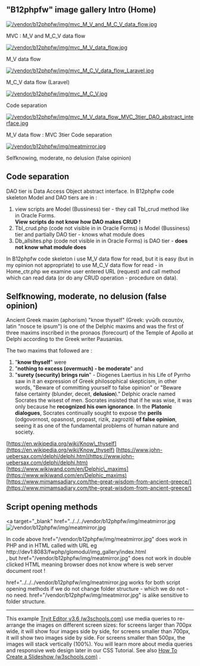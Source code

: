 "B12phpfw" image gallery Intro (Home)
-------------------------------------

[![/vendor/b12phpfw/img/mvc_M_V_and_M_C_V_data_flow.jpg](../../../vendor/b12phpfw/img/mvc_M_V_and_M_C_V_data_flow.jpg)](../../../vendor/b12phpfw/img/mvc_M_V_and_M_C_V_data_flow.jpg)

[](some_html)MVC : M\_V and M\_C\_V data flow

[![/vendor/b12phpfw/img/mvc_M_V_data_flow.jpg](../../../vendor/b12phpfw/img/mvc_M_V_data_flow.jpg)](../../../vendor/b12phpfw/img/mvc_M_V_data_flow.jpg)

[](some_html)M\_V data flow

[![/vendor/b12phpfw/img/mvc_M_C_V_data_flow_Laravel.jpg](../../../vendor/b12phpfw/img/mvc_M_C_V_data_flow_Laravel.jpg)](../../../vendor/b12phpfw/img/mvc_M_C_V_data_flow_Laravel.jpg)

[](some_html)M\_C\_V data flow (Laravel)

[![/vendor/b12phpfw/img/mvc_M_C_V.jpg](../../../vendor/b12phpfw/img/mvc_M_C_V.jpg)](../../../vendor/b12phpfw/img/mvc_M_C_V.jpg)

[](some_html)Code separation

[![/vendor/b12phpfw/img/mvc_M_V_data_flow_MVC_3tier_DAO_abstract_interface.jpg](../../../vendor/b12phpfw/img/mvc_M_V_data_flow_MVC_3tier_DAO_abstract_interface.jpg)](../../../vendor/b12phpfw/img/mvc_M_V_data_flow_MVC_3tier_DAO_abstract_interface.jpg)

[](some_html)M\_V data flow : MVC 3tier Code separation

[![/vendor/b12phpfw/img/meatmirror.jpg](../../../vendor/b12phpfw/img/meatmirror.jpg)](../../../vendor/b12phpfw/img/meatmirror.jpg)

[](some_html)Selfknowing, moderate, no delusion (false opinion)

Code separation
---------------

DAO tier is Data Access Object abstract interface. In B12phpfw code skeleton Model and DAO tiers are in :

1.  view scripts are Model (Bussiness) tier - they call Tbl\_crud method like in Oracle Forms.  
    **View scripts do not know how DAO makes CRUD !**
2.  Tbl\_crud.php (code not visible in in Oracle Forms)  is Model (Bussiness) tier and partially DAO tier - knows what module does
3.  Db\_allsites.php (code not visible in in Oracle Forms) is DAO tier - **does not know what module does**

In B12phpfw code skeleton i use M\_V data flow for read, but it is easy (but in my opinion not appropriate) to use M\_C\_V data flow for read - in Home\_ctr.php we examine user entered URL (request) and call method which can read data (or do any CRUD operation - procedure on data).

Selfknowing, moderate, no delusion (false opinion)
--------------------------------------------------

Ancient Greek maxim (aphorism) "know thyself" (Greek: γνῶθι σεαυτόν, latin "nosce te ipsum") is one of the Delphic maxims and was the first of three maxims inscribed in the pronaos (forecourt) of the Temple of Apollo at Delphi according to the Greek writer Pausanias.

The two maxims that followed are :

1.  "**know thyself**" were
2.  "**nothing to excess (overmuch) - be moderate**" and
3.  "**surety (security) brings ruin**" - Diogenes Laertius in his Life of Pyrrho saw in it an expression of Greek philosophical skepticism, in other words, "Beware of committing yourself to false opinion" or "Beware false certainty (blunder, deceit, **delusion**)." Delphic oracle named Socrates the wisest of men. Socrates insisted that if he was wise, it was only because he **recognized his own ignorance**. In the **Platonic dialogues**, Socrates continually sought to expose the **perils** (odgovornost, opasnost, propast, rizik, zagroziti) **of false opinion**, seeing it as one of the fundamental problems of human nature and society.

[https://en.wikipedia.org/wiki/Know\_thyself](https://en.wikipedia.org/wiki/Know_thyself)    [https://www.john-uebersax.com/delphi/delphi.htm](https://www.john-uebersax.com/delphi/delphi.htm)    [https://www.wikiwand.com/en/Delphic\_maxims](https://www.wikiwand.com/en/Delphic_maxims)    [https://www.mimamsadiary.com/the-great-wisdom-from-ancient-greece/](https://www.mimamsadiary.com/the-great-wisdom-from-ancient-greece/)

Script opening methods
----------------------

 <a target="\_blank" href="../../../vendor/b12phpfw/img/meatmirror.jpg    <img src="../../../vendor/b12phpfw/img/meatmirror.jpg" 
 a         alt="/vendor/b12phpfw/img/meatmirror.jpg" >
 </a>

In code above href="/vendor/b12phpfw/img/meatmirror.jpg" does work in PHP and in HTML called with URL eg  
            http://dev1:8083/fwphp/glomodul/img\_gallery/index.html   
, but href="/vendor/b12phpfw/img/meatmirror.jpg" does not work in double clicked HTML meaning browser does not know where is web server document root !

href="../../../vendor/b12phpfw/img/meatmirror.jpg works for both script opening methods if we do not change folder structure - which we do not - no need. href="/vendor/b12phpfw/img/meatmirror.jpg" is alike sensitive to folder structure.

* * *

This example [Tryit Editor v3.6 (w3schools.com)](https://www.w3schools.com/Css/tryit.asp?filename=trycss_image_gallery_responsive) use media queries to re-arrange the images on different screen sizes: for screens larger than 700px wide, it will show four images side by side, for screens smaller than 700px, it will show two images side by side. For screens smaller than 500px, the images will stack vertically (100%). You will learn more about media queries and responsive web design later in our CSS Tutorial. See also [How To Create a Slideshow (w3schools.com)](https://www.w3schools.com/howto/howto_js_slideshow_gallery.asp) .